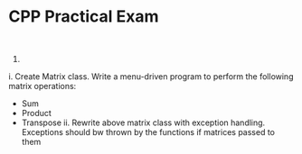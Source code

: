 # CPP Practical Exam
<br>

1.
i. Create Matrix class. Write a menu-driven program to perform the following matrix operations:
- Sum
- Product
- Transpose
ii. Rewrite above matrix class with exception handling. Exceptions should bw thrown  by the functions if matrices passed to them 
